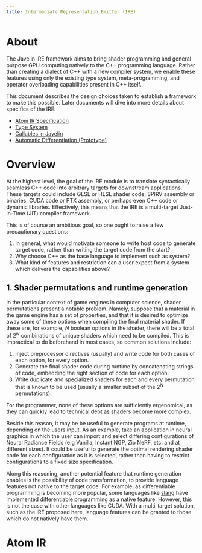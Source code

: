 ```yaml
---
title: Intermediate Representation Emitter (IRE)
---
```


# About

The Javelin IRE framework aims to bring shader programming and general purpose GPU computing natively to the C++ programming language. Rather than creating a dialect of C++ with a new compiler system, we enable these features using only the existing type system, meta-programming, and operator overloading capabilities present in C++ itself.

This document describes the design choices taken to establish a framework to make this possible. Later documents will dive into more details about specifics of the IRE:

- [Atom IR Specification](atom.md)
- [Type System](types.md)
- [Callables in Javelin](callable.md)
- [Automatic Differentiation (Prototype)](autodiff.md)

# Overview

At the highest level, the goal of the IRE module is to translate syntactically seamless C++ code into arbitrary targets for downstream applications. These targets could include GLSL or HLSL shader code, SPIRV assembly or binaries, CUDA code or PTX assembly, or perhaps even C++ code or dynamic libraries. Effectively, this means that the IRE is a multi-target Just-in-Time (JIT) compiler framework.

This is of course an ambitious goal, so one ought to raise a few precautionary questions:

1. In general, what would motivate someone to write host code to generate target code, rather than writing the target code from the start?
2. Why choose C++ as the base language to implement such as system?
3. What kind of features and restriction can a user expect from a system which delivers the capabilities above?

## 1. Shader permutations and runtime generation

In the particular context of game engines in computer science, shader permutations present a notable problem. Namely, suppose that a material in the game engine has a set of properties, and that it is desired to optimize away some of these options when compiling the final material shader. If these are, for example, $N$ boolean options in the shader, there will be a total of $2^N$ combinations of unique shaders which need to be compiled. This is impractical to do beforehand in most cases, so common solutions include:

1. Inject preprocessor directives (usually) and write code for both cases of each option, for every option.
2. Generate the final shader code during runtime by concatenating strings of code, embedding the right section of code for each option.
3. Write duplicate and specialized shaders for each and every permutation that is known to be used (usually a smaller subset of the $2^N$ permutations).

For the programmer, none of these options are sufficiently ergenomical, as they can quickly lead to technical debt as shaders become more complex.

Beside this reason, it may be be useful to generate programs at runtime, depending on the users input. As an example, take an application in neural graphics in which the user can import and select differing configurations of Neural Radiance Fields (e.g Vanilla, Instant NGP, Zip NeRF, etc. and at different sizes). It could be useful to generate the optimal rendering shader code for each configuration as it is selected, rather than having to restrict configurations to a fixed size specification.

Along this reasoning, another potential feature that runtime generation enables is the possibility of code transformation, to provide language features not native to the target code. For example, as differentiable programming is becoming more popular, some languages like [slang](https://research.nvidia.com/labs/rtr/publication/bangaru2023slangd/) have implemented differentiable programming as a native feature. However, this is not the case with other languages like CUDA. With a multi-target solution, such as the IRE proposed here, language features can be granted to those which do not natively have them.

# Atom IR